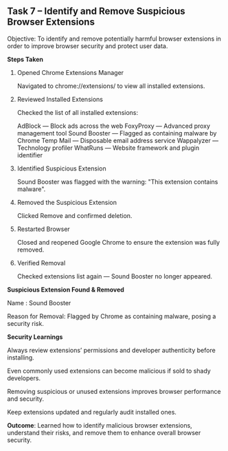 ## Task 7 – Identify and Remove Suspicious Browser Extensions

Objective: To identify and remove potentially harmful browser extensions in order to improve browser security and protect user data.

**Steps Taken**

1. Opened Chrome Extensions Manager
   
   Navigated to chrome://extensions/ to view all installed extensions.

2. Reviewed Installed Extensions

   Checked the list of all installed extensions:

     AdBlock — Block ads across the web
     FoxyProxy — Advanced proxy management tool
     Sound Booster — Flagged as containing malware by Chrome
     Temp Mail — Disposable email address service
     Wappalyzer — Technology profiler
     WhatRuns — Website framework and plugin identifier

3. Identified Suspicious Extension

   Sound Booster was flagged with the warning: "This extension contains malware".

4. Removed the Suspicious Extension

   Clicked Remove and confirmed deletion.

5. Restarted Browser

   Closed and reopened Google Chrome to ensure the extension was fully removed.

6. Verified Removal

   Checked extensions list again — Sound Booster no longer appeared.
   

**Suspicious Extension Found & Removed**

Name : Sound Booster

Reason for Removal: Flagged by Chrome as containing malware, posing a security risk.


**Security Learnings**

Always review extensions’ permissions and developer authenticity before installing.

Even commonly used extensions can become malicious if sold to shady developers.

Removing suspicious or unused extensions improves browser performance and security.

Keep extensions updated and regularly audit installed ones.


**Outcome**: Learned how to identify malicious browser extensions, understand their risks, and remove them to enhance overall browser security.
